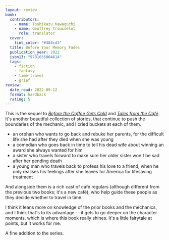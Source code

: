```yaml
---
layout: review
book:
  contributors:
    - name: Toshikazu Kawaguchi
    - name: Geoffrey Trousselot
      role: translator
  cover:
    tint_color: "#384cd3"
  title: Before Your Memory Fades
  publication_year: 2022
  isbn13: "9781035004614"
  tags:
    - fiction
    - fantasy
    - time-travel
    - grief
review:
  date_read: 2022-09-12
  format: hardback
  rating: 5
---
```


This is the sequel to [*Before the Coffee Gets Cold*](/2022/before-the-coffee-gets-cold/) and [*Tales from the Café*](/2022/before-the-coffee-gets-cold-tales-from-the-cafe/).
It's another beautiful collection of stories, that continue to push the boundaries of the mechanic, and I cried buckets at each of them.

* an orphan who wants to go back and rebuke her parents, for the difficult life she had after they died when she was young
* a comedian who goes back in time to tell his dead wife about winning an award she always wanted for him
* a sister who travels forward to make sure her older sister won't be sad after her pending death
* a young man who travels back to profess his love to a friend, when he only realises his feelings after she leaves for America for lifesaving treatment

And alongside them is a rich cast of café regulars (although different from the previous two books; it's a new café), who help guide these people as they decide whether to travel in time.

I think it leans more on knowledge of the prior books and the mechanics, and I think that's to its advantage -- it gets to go deeper on the character moments, which is where this book really shines.
It's a little fairytale at points, but it works for me.

A fine addition to the series.

